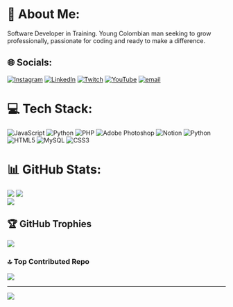 # 💫 About Me:
Software Developer in Training. Young Colombian man seeking to grow professionally, passionate for coding and ready to make a difference.<br>


## 🌐 Socials:
[![Instagram](https://img.shields.io/badge/Instagram-%23E4405F.svg?logo=Instagram&logoColor=white)](https://instagram.com/davidfgamboa) [![LinkedIn](https://img.shields.io/badge/LinkedIn-%230077B5.svg?logo=linkedin&logoColor=white)](https://linkedin.com/in/davidfgamboa) [![Twitch](https://img.shields.io/badge/Twitch-%239146FF.svg?logo=Twitch&logoColor=white)](https://twitch.tv/ItzGamboa_) [![YouTube](https://img.shields.io/badge/YouTube-%23FF0000.svg?logo=YouTube&logoColor=white)](https://youtube.com/@davidgamboa201) [![email](https://img.shields.io/badge/Email-D14836?logo=gmail&logoColor=white)](mailto:albertogamboacotte7@gmail.com) 

# 💻 Tech Stack:
![JavaScript](https://img.shields.io/badge/javascript-%23323330.svg?style=for-the-badge&logo=javascript&logoColor=%23F7DF1E) ![Python](https://img.shields.io/badge/python-3670A0?style=for-the-badge&logo=python&logoColor=ffdd54) ![PHP](https://img.shields.io/badge/php-%23777BB4.svg?style=for-the-badge&logo=php&logoColor=white) ![Adobe Photoshop](https://img.shields.io/badge/adobe%20photoshop-%2331A8FF.svg?style=for-the-badge&logo=adobe%20photoshop&logoColor=white) ![Notion](https://img.shields.io/badge/Notion-%23000000.svg?style=for-the-badge&logo=notion&logoColor=white) ![Python](https://img.shields.io/badge/python-3670A0?style=for-the-badge&logo=python&logoColor=ffdd54) ![HTML5](https://img.shields.io/badge/html5-%23E34F26.svg?style=for-the-badge&logo=html5&logoColor=white) ![MySQL](https://img.shields.io/badge/mysql-4479A1.svg?style=for-the-badge&logo=mysql&logoColor=white) ![CSS3](https://img.shields.io/badge/css3-%231572B6.svg?style=for-the-badge&logo=css3&logoColor=white)
# 📊 GitHub Stats:
![](https://github-readme-stats.vercel.app/api?username=DavidFG16&theme=codeSTACKr&hide_border=false&include_all_commits=true&count_private=true) 
![](https://nirzak-streak-stats.vercel.app/?user=DavidFG16&theme=codeSTACKr&hide_border=false)<br/>
![](https://github-readme-stats.vercel.app/api/top-langs/?username=DavidFG16&theme=codeSTACKr&hide_border=false&include_all_commits=true&count_private=true&layout=compact)

## 🏆 GitHub Trophies
![](https://github-profile-trophy.vercel.app/?username=DavidFG16&theme=radical&no-frame=true&no-bg=false&margin-w=4)

### 🔝 Top Contributed Repo
![](https://github-contributor-stats.vercel.app/api?username=DavidFG16&limit=5&theme=dark&combine_all_yearly_contributions=true)

---
[![](https://visitcount.itsvg.in/api?id=DavidFG16&icon=5&color=0)](https://visitcount.itsvg.in)

<!-- Proudly created with GPRM ( https://gprm.itsvg.in ) -->
